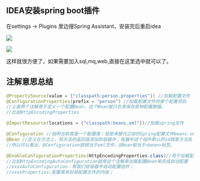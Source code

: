 ## IDEA安装spring boot插件

在settings -> Plugins 里边搜Spring Assistant，安装完后重启idea



![](../../images/搜狗截图20190228194041.png)



![](../../images/搜狗截图20190228194118.png)

这样就很方便了，如果需要加入sql,mq,web,直接在这里选中就可以了。

## 注解意思总结

```java
@PropertySource(value = {"classpath:person.properties"}) //加载配置文件
@ConfigurationProperties(prefix = "person") //加载配置文件的那个配置项目
//上面两个注解用于定义一个配置Bean，这个Bean就只负责保存各种配置数据。
//比如HttpEncodingProperties

@ImportResource(locations = {"classpath:beans.xml"})//加载spring文件

@Configuration //指明当前类是一个配置类；就是来替代之前的Spring配置文件beans.xml，和@Bean配合使用
@Bean //定义在方法上，将方法的返回值添加到容器中；容器中这个组件默认的id就是方法名
//所以可以看出，@Configuration就相当于xml文件，@Bean相当于<bean>标签。

@EnableConfigurationProperties(HttpEncodingProperties.class)//用于加载配置Bean
//比如HttpEncodingAutoConfiguration就用这个注解来加载配置Bean来完成自动配置
//xxxxAutoConfiguration：帮我们给容器中自动配置组件；
//xxxxProperties:配置类来封装配置文件的内容；
```




